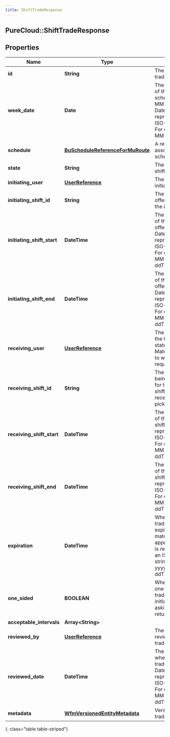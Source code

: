 ```yaml
---
title: ShiftTradeResponse
---
```

## PureCloud::ShiftTradeResponse

## Properties

|Name | Type | Description | Notes|
|------------ | ------------- | ------------- | -------------|
| **id** | **String** | The ID of this shift trade | [optional] |
| **week_date** | **Date** | The start week date of the associated schedule in yyyy-MM-dd format. Dates are represented as an ISO-8601 string. For example: yyyy-MM-dd | [optional] |
| **schedule** | [**BuScheduleReferenceForMuRoute**](BuScheduleReferenceForMuRoute.html) | A reference to the associated schedule | [optional] |
| **state** | **String** | The state of this shift trade | [optional] |
| **initiating_user** | [**UserReference**](UserReference.html) | The user who initiated this trade | [optional] |
| **initiating_shift_id** | **String** | The ID of the shift offered for trade by the initiating user | [optional] |
| **initiating_shift_start** | **DateTime** | The start date/time of the shift being offered for trade. Date time is represented as an ISO-8601 string. For example: yyyy-MM-ddTHH:mm:ss.SSSZ | [optional] |
| **initiating_shift_end** | **DateTime** | The end date/time of the shift being offered for trade. Date time is represented as an ISO-8601 string. For example: yyyy-MM-ddTHH:mm:ss.SSSZ | [optional] |
| **receiving_user** | [**UserReference**](UserReference.html) | The user matching the trade, or if the state is not Matched, the user to whom the trade request was sent | [optional] |
| **receiving_shift_id** | **String** | The ID of the shift being exchanged for the initiating shift, null if the receiving user is picking up a shift | [optional] |
| **receiving_shift_start** | **DateTime** | The start date/time of the receiving shift. Date time is represented as an ISO-8601 string. For example: yyyy-MM-ddTHH:mm:ss.SSSZ | [optional] |
| **receiving_shift_end** | **DateTime** | The end date/time of the receiving shift. Date time is represented as an ISO-8601 string. For example: yyyy-MM-ddTHH:mm:ss.SSSZ | [optional] |
| **expiration** | **DateTime** | When this shift trade offer will expire if not matched or approved. Date time is represented as an ISO-8601 string. For example: yyyy-MM-ddTHH:mm:ss.SSSZ | [optional] |
| **one_sided** | **BOOLEAN** | Whether this is a one-sided shift trade (e.g. the initiating user is not asking for a shift in return) | [optional] |
| **acceptable_intervals** | **Array&lt;String&gt;** |  | [optional] |
| **reviewed_by** | [**UserReference**](UserReference.html) | The user who reviewed this shift trade | [optional] |
| **reviewed_date** | **DateTime** | The timestamp when this shift trade was reviewed. Date time is represented as an ISO-8601 string. For example: yyyy-MM-ddTHH:mm:ss.SSSZ | [optional] |
| **metadata** | [**WfmVersionedEntityMetadata**](WfmVersionedEntityMetadata.html) | Version data for this trade | [optional] |
{: class="table table-striped"}



